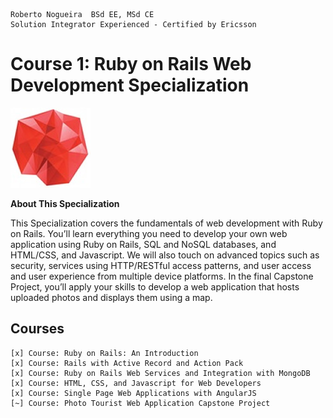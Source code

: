 ```
Roberto Nogueira  BSd EE, MSd CE
Solution Integrator Experienced - Certified by Ericsson
```
# Course 1: Ruby on Rails Web Development Specialization

![ebook cover](images/ebook_cover.png)

**About This Specialization**

This Specialization covers the fundamentals of web development with Ruby on Rails. You’ll learn everything you need to develop your own web application using Ruby on Rails, SQL and NoSQL databases, and HTML/CSS, and Javascript. We will also touch on advanced topics such as security, services using HTTP/RESTful access patterns, and user access and user experience from multiple device platforms. In the final Capstone Project, you’ll apply your skills to develop a web application that hosts uploaded photos and displays them using a map.

## Courses
```
[x] Course: Ruby on Rails: An Introduction
[x] Course: Rails with Active Record and Action Pack
[x] Course: Ruby on Rails Web Services and Integration with MongoDB
[x] Course: HTML, CSS, and Javascript for Web Developers
[x] Course: Single Page Web Applications with AngularJS
[~] Course: Photo Tourist Web Application Capstone Project
```
